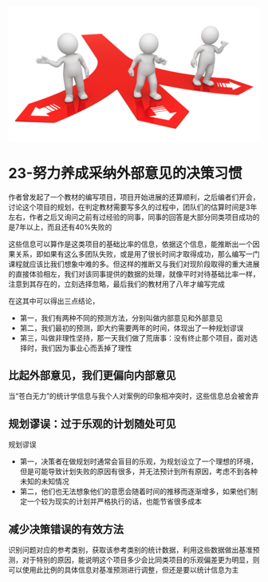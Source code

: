 ![decision](/images/decision.png)

# 23-努力养成采纳外部意见的决策习惯

作者曾发起了一个教材的编写项目，项目开始进展的还算顺利，之后编者们开会，讨论这个项目的规划，在判定教材需要写多久的过程中，团队们的估算时间是3年左右，作者之后又询问之前有过经验的同事，同事的回答是大部分同类项目成功的是7年以上，而且还有40%失败的

这些信息可以算作是这类项目的基础比率的信息，依据这个信息，能推断出一个因果关系，即如果有这么多团队失败，或是用了很长时间才取得成功，那么编写一门课程就应该比我们想象中难的多。但这样的推断又与我们对现阶段取得的重大进展的直接体验相左，我们对该同事提供的数据的处理，就像平时对待基础比率一样，注意到其存在的，立刻选择忽略，最后我们的教材用了八年才编写完成

在这其中可以得出三点结论，

* 第一，我们有两种不同的预测方法，分别叫做内部意见和外部意见
* 第二，我们最初的预测，即大约需要两年的时间，体现出了一种规划谬误
* 第三，叫做非理性坚持，那一天我们做了荒唐事：没有终止那个项目，面对选择时，我们因为事业心而丢掉了理性

## 比起外部意见，我们更偏向内部意见

当“苍白无力”的统计学信息与我个人对案例的印象相冲突时，这些信息总会被舍弃

## 规划谬误：过于乐观的计划随处可见

规划谬误
* 第一，决策者在做规划时通常会盲目的乐观，为规划设立了一个理想的环境，但是可能导致计划失败的原因有很多，并无法预计到所有原因，考虑不到各种未知的未知情况
* 第二，他们也无法想象他们的意愿会随着时间的推移而逐渐增多，如果他们制定一个较为现实的计划并严格执行的话，也能节省很多成本

## 减少决策错误的有效方法

识别问题对应的参考类别，获取该参考类别的统计数据，利用这些数据做出基准预测，对于特别的原因，能说明这个项目多少会比同类项目的乐观偏差更为明显，则可以使用此比例的具体信息对基准预测进行调整，但还是要以统计信息为主